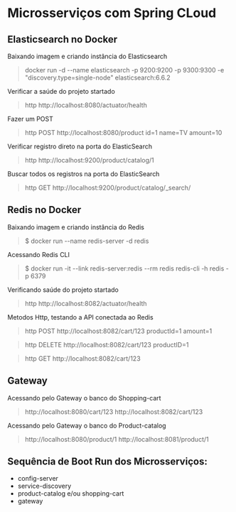 # Microsserviços com Spring CLoud

##
## Elasticsearch no Docker
Baixando imagem e criando instância do Elasticsearch
> docker run -d --name elasticsearch -p 9200:9200 -p 9300:9300 -e "discovery.type=single-node" elasticsearch:6.6.2

Verificar a saúde do projeto startado
> http http://localhost:8080/actuator/health

Fazer um POST 
> http POST http://localhost:8080/product id=1 name=TV amount=10

Verificar registro direto na porta do ElasticSearch
> http  http://localhost:9200/product/catalog/1

Buscar todos os registros na porta do ElasticSearch
> http GET http://localhost:9200/product/catalog/_search/
 
##
## Redis no Docker
Baixando imagem e criando instância do Redis
> $ docker run --name redis-server -d redis

Acessando Redis CLI
> $ docker run -it --link redis-server:redis --rm redis redis-cli -h redis -p 6379

Verificando saúde do projeto startado
> http http://localhost:8082/actuator/health

Metodos Http, testando a API conectada ao Redis
> http POST http://localhost:8082/cart/123 productId=1 amount=1

> http DELETE http://localhost:8082/cart/123 productID=1

> http GET http://localhost:8082/cart/123 

##
## Gateway
Acessando pelo Gateway o banco do Shopping-cart
> http://localhost:8080/cart/123
> http://localhost:8082/cart/123

Acessando pelo Gateway o banco do Product-catalog
> http://localhost:8080/product/1
> http://localhost:8081/product/1


## Sequência de Boot Run dos Microsserviços:
- config-server
- service-discovery
- product-catalog e/ou shopping-cart
- gateway